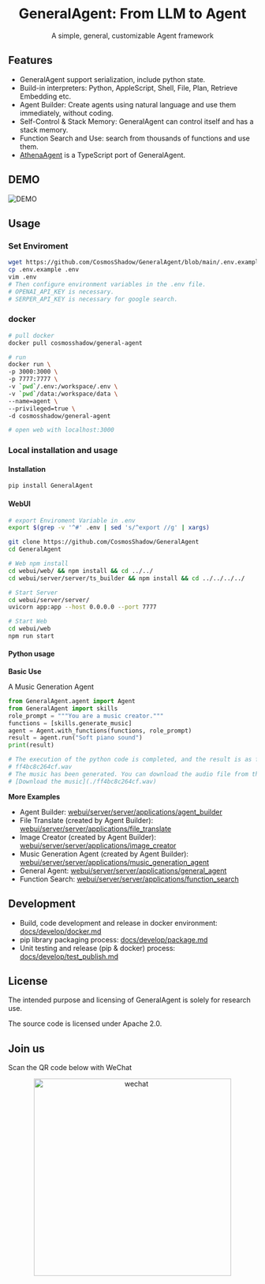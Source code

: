 <h1 align="center">GeneralAgent: From LLM to Agent</h1>

<p align='center'>
A simple, general, customizable Agent framework
</p>


## Features

* GeneralAgent support serialization, include python state.
* Build-in interpreters: Python, AppleScript, Shell, File, Plan, Retrieve Embedding etc.
* Agent Builder: Create agents using natural language and use them immediately, without coding.
* Self-Control & Stack Memory: GeneralAgent can control itself and has a stack memory.
* Function Search and Use: search from thousands of functions and use them.
* [AthenaAgent](https://github.com/sigworld/AthenaAgent) is a TypeScript port of GeneralAgent.



## DEMO

![DEMO](./docs/images/general_agent_2024.01.16.png)



## Usage

### Set Enviroment

```bash
wget https://github.com/CosmosShadow/GeneralAgent/blob/main/.env.example
cp .env.example .env
vim .env
# Then configure environment variables in the .env file.
# OPENAI_API_KEY is necessary.
# SERPER_API_KEY is necessary for google search.
```

### docker

```bash
# pull docker
docker pull cosmosshadow/general-agent

# run
docker run \
-p 3000:3000 \
-p 7777:7777 \
-v `pwd`/.env:/workspace/.env \
-v `pwd`/data:/workspace/data \
--name=agent \
--privileged=true \
-d cosmosshadow/general-agent

# open web with localhost:3000
```


### Local installation and usage

#### Installation

```bash
pip install GeneralAgent
```

#### WebUI

```bash
# export Enviroment Variable in .env
export $(grep -v '^#' .env | sed 's/^export //g' | xargs)

git clone https://github.com/CosmosShadow/GeneralAgent
cd GeneralAgent

# Web npm install
cd webui/web/ && npm install && cd ../../
cd webui/server/server/ts_builder && npm install && cd ../../../../

# Start Server
cd webui/server/server/
uvicorn app:app --host 0.0.0.0 --port 7777

# Start Web
cd webui/web
npm run start
```

#### Python usage

**Basic Use**

A Music Generation Agent

```python
from GeneralAgent.agent import Agent
from GeneralAgent import skills
role_prompt = """You are a music creator."""
functions = [skills.generate_music]
agent = Agent.with_functions(functions, role_prompt)
result = agent.run("Soft piano sound")
print(result)

# The execution of the python code is completed, and the result is as follows:
# ff4bc8c264cf.wav
# The music has been generated. You can download the audio file from the following link:
# [Download the music](./ff4bc8c264cf.wav)

```

**More Examples**

* Agent Builder: [webui/server/server/applications/agent_builder](webui/server/server/applications/agent_builder)
* File Translate (created by Agent Builder): [webui/server/server/applications/file_translate](webui/server/server/applications/file_translate)
* Image Creator (created by Agent Builder): [webui/server/server/applications/image_creator](webui/server/server/applications/image_creator)
* Music Generation Agent (created by Agent Builder): [webui/server/server/applications/music_generation_agent](webui/server/server/applications/music_generation_agent)
* General Agent: [webui/server/server/applications/general_agent](webui/server/server/applications/general_agent)
* Function Search: [webui/server/server/applications/function_search](webui/server/server/applications/function_search)

## Development

* Build, code development and release in docker environment: [docs/develop/docker.md](docs/develop/docker.md)
* pip library packaging process: [docs/develop/package.md](docs/develop/package.md)
* Unit testing and release (pip & docker) process: [docs/develop/test_publish.md](docs/develop/test_publish.md)

## License

The intended purpose and licensing of GeneralAgent is solely for research use.

The source code is licensed under Apache 2.0.

## Join us

Scan the QR code below with WeChat

<p align="center">
<img src="./docs/images/wechat.jpg" alt="wechat" width=400/>
</p>